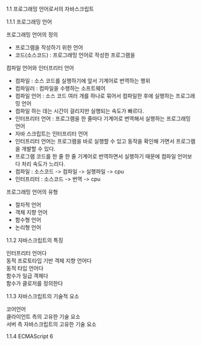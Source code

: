 1.1 프로그래밍 언어로서의 자바스크립트

1.1.1 프로그래밍 언어

프로그래밍 언어의 정의  
- 프로그램을 작성하기 위한 언어
- 코드(소스코드) : 프로그래밍 언어로 작성한 프로그램을

컴파일 언어와 인터프리터 언어  
- 컴파일 : 소스 코드를 실행하기에 앞서 기계어로 번역하는 행위
- 컴파일러 : 컴파일을 수행하는 소프트웨어
- 컴파일 언어 : 소스 코드 여러 개를 하나로 묶어서 컴파일한 후에 실행하는 프로그래밍 언어
- 컴파일 하는 데는 시간이 걸리지만 실행되는 속도가 빠르다.
- 인터프리터 언어 : 프로그램을 한 줄마다 기계어로 번역해서 실행하는 프로그래밍 언어
- 자바 스크립트는 인터프리터 언어
- 인터프리터 언어는 프로그램을 바로 실행할 수 있고 동작을 확인해 가면서 프로그램을 개발할 수 있다.
- 프로그램 코드를 한 줄 한 줄 기계어로 번역하면서 실행하기 때문에 컴파일 언어보다 처리 속도가 느리다.
- 컴파일 : 소스코드 -> 컴파일 -> 실행파일 -> cpu
- 인터프리터 : 소스코드 -> 번역 -> cpu

프로그래밍 언어의 유형  
- 절차적 언어
- 객체 지향 언어
- 함수형 언어
- 논리형 언어

1.1.2 자바스크립트의 특징

인터프리터 언어다  
동적 프로토타입 기반 객체 지향 언어다  
동적 타입 언어다  
함수가 일급 객체다  
함수가 클로저를 정의한다  

1.1.3 자바스크립트의 기술적 요소

코어언어  
클라이언트 측의 고유한 기술 요소  
서버 측 자바스크립트의 고유한 기술 요소  

1.1.4 ECMAScript 6
